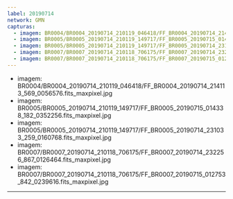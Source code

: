 ```yaml
---
label: 20190714
network: GMN
capturas:
  - imagem: BR0004/BR0004_20190714_210119_046418/FF_BR0004_20190714_214113_569_0056576.fits_maxpixel.jpg
  - imagem: BR0005/BR0005_20190714_210119_149717/FF_BR0005_20190715_014338_182_0352256.fits_maxpixel.jpg
  - imagem: BR0005/BR0005_20190714_210119_149717/FF_BR0005_20190714_231033_259_0160768.fits_maxpixel.jpg
  - imagem: BR0007/BR0007_20190714_210118_706175/FF_BR0007_20190714_232256_867_0126464.fits_maxpixel.jpg
  - imagem: BR0007/BR0007_20190714_210118_706175/FF_BR0007_20190715_012753_842_0239616.fits_maxpixel.jpg
---
```

  - imagem: BR0004/BR0004_20190714_210119_046418/FF_BR0004_20190714_214113_569_0056576.fits_maxpixel.jpg
  - imagem: BR0005/BR0005_20190714_210119_149717/FF_BR0005_20190715_014338_182_0352256.fits_maxpixel.jpg
  - imagem: BR0005/BR0005_20190714_210119_149717/FF_BR0005_20190714_231033_259_0160768.fits_maxpixel.jpg
  - imagem: BR0007/BR0007_20190714_210118_706175/FF_BR0007_20190714_232256_867_0126464.fits_maxpixel.jpg
  - imagem: BR0007/BR0007_20190714_210118_706175/FF_BR0007_20190715_012753_842_0239616.fits_maxpixel.jpg
---

